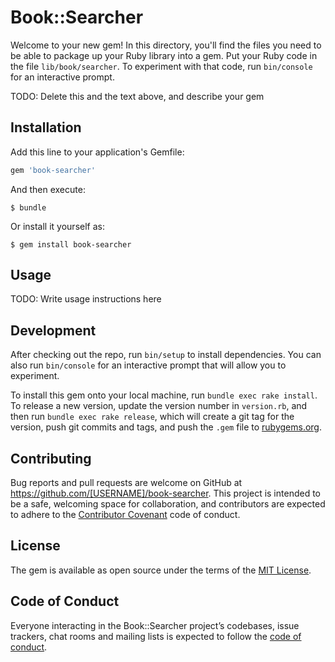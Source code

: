 # Book::Searcher

Welcome to your new gem! In this directory, you'll find the files you need to be able to package up your Ruby library into a gem. Put your Ruby code in the file `lib/book/searcher`. To experiment with that code, run `bin/console` for an interactive prompt.

TODO: Delete this and the text above, and describe your gem

## Installation

Add this line to your application's Gemfile:

```ruby
gem 'book-searcher'
```

And then execute:

    $ bundle

Or install it yourself as:

    $ gem install book-searcher

## Usage

TODO: Write usage instructions here

## Development

After checking out the repo, run `bin/setup` to install dependencies. You can also run `bin/console` for an interactive prompt that will allow you to experiment.

To install this gem onto your local machine, run `bundle exec rake install`. To release a new version, update the version number in `version.rb`, and then run `bundle exec rake release`, which will create a git tag for the version, push git commits and tags, and push the `.gem` file to [rubygems.org](https://rubygems.org).

## Contributing

Bug reports and pull requests are welcome on GitHub at https://github.com/[USERNAME]/book-searcher. This project is intended to be a safe, welcoming space for collaboration, and contributors are expected to adhere to the [Contributor Covenant](http://contributor-covenant.org) code of conduct.

## License

The gem is available as open source under the terms of the [MIT License](https://opensource.org/licenses/MIT).

## Code of Conduct

Everyone interacting in the Book::Searcher project’s codebases, issue trackers, chat rooms and mailing lists is expected to follow the [code of conduct](https://github.com/[USERNAME]/book-searcher/blob/master/CODE_OF_CONDUCT.md).
